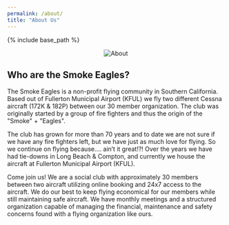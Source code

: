 ```yaml
---
permalink: /about/
title: "About Us"
---
```


{% include base_path %}

<center><img src="{{ base_path }}/images/se/Meeting-eagles2.jpg" alt="About" /></center>

## Who are the Smoke Eagles?

The Smoke Eagles is a non-profit flying community in Southern California. Based out of Fullerton Municipal Airport (KFUL) we fly two different Cessna aircraft (172K & 182P) between our 30 member organization. The club was originally started by a group of fire fighters and thus the origin of the "Smoke" + "Eagles".

The club has grown for more than 70 years and to date we are not sure if we have any fire fighters left, but we have just as much love for flying. So we continue on flying because…. ain’t it great!?! Over the years we have had tie-downs in Long Beach & Compton, and currently we house the aircraft at Fullerton Municipal Airport (KFUL).

Come join us!  We are a social club with approximately 30 members between two aircraft utilizing online booking and 24x7 access to the aircraft.  We do our best to keep flying economical for our members while still maintaining safe aircraft.  We have monthly meetings and a structured organization capable of managing the financial, maintenance and safety concerns found with a flying organization like ours.
